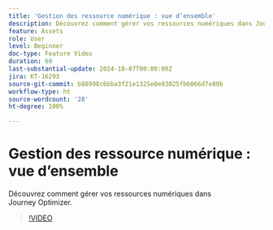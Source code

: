 ```yaml
---
title: 'Gestion des ressource numérique : vue d’ensemble'
description: Découvrez comment gérer vos ressources numériques dans Journey Optimizer.
feature: Assets
role: User
level: Beginner
doc-type: Feature Video
duration: 69
last-substantial-update: 2024-10-07T00:00:00Z
jira: KT-16293
source-git-commit: b88998c6bba3f21e1325e0e03025fb6066d7e89b
workflow-type: ht
source-wordcount: '28'
ht-degree: 100%

---
```



# Gestion des ressource numérique : vue d’ensemble

Découvrez comment gérer vos ressources numériques dans Journey Optimizer.

>[!VIDEO](https://video.tv.adobe.com/v/3432674/?learn=on)
